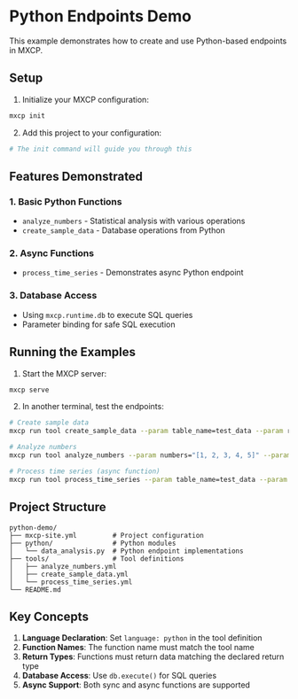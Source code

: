 # Python Endpoints Demo

This example demonstrates how to create and use Python-based endpoints in MXCP.

## Setup

1. Initialize your MXCP configuration:
```bash
mxcp init
```

2. Add this project to your configuration:
```bash
# The init command will guide you through this
```

## Features Demonstrated

### 1. Basic Python Functions
- `analyze_numbers` - Statistical analysis with various operations
- `create_sample_data` - Database operations from Python

### 2. Async Functions
- `process_time_series` - Demonstrates async Python endpoint

### 3. Database Access
- Using `mxcp.runtime.db` to execute SQL queries
- Parameter binding for safe SQL execution

## Running the Examples

1. Start the MXCP server:
```bash
mxcp serve
```

2. In another terminal, test the endpoints:

```bash
# Create sample data
mxcp run tool create_sample_data --param table_name=test_data --param row_count=100

# Analyze numbers
mxcp run tool analyze_numbers --param numbers="[1, 2, 3, 4, 5]" --param operation=mean

# Process time series (async function)
mxcp run tool process_time_series --param table_name=test_data --param window_days=7
```

## Project Structure

```
python-demo/
├── mxcp-site.yml         # Project configuration
├── python/               # Python modules
│   └── data_analysis.py  # Python endpoint implementations
├── tools/                # Tool definitions
│   ├── analyze_numbers.yml
│   ├── create_sample_data.yml
│   └── process_time_series.yml
└── README.md
```

## Key Concepts

1. **Language Declaration**: Set `language: python` in the tool definition
2. **Function Names**: The function name must match the tool name
3. **Return Types**: Functions must return data matching the declared return type
4. **Database Access**: Use `db.execute()` for SQL queries
5. **Async Support**: Both sync and async functions are supported 
